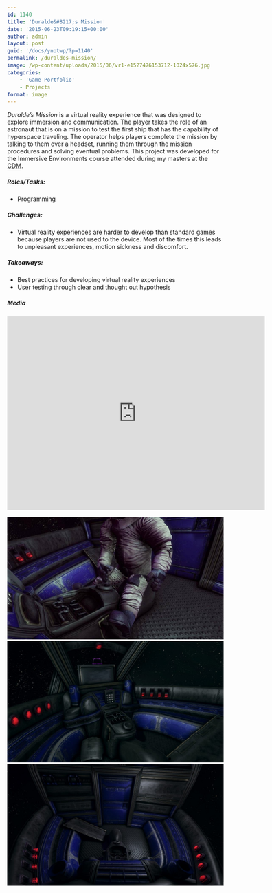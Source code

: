 ```yaml
---
id: 1140
title: 'Duralde&#8217;s Mission'
date: '2015-06-23T09:19:15+00:00'
author: admin
layout: post
guid: '/docs/ynotwp/?p=1140'
permalink: /duraldes-mission/
image: /wp-content/uploads/2015/06/vr1-e1527476153712-1024x576.jpg
categories:
    - 'Game Portfolio'
    - Projects
format: image
---
```


<i>Duralde’s Mission</i> is a virtual reality experience that was designed to explore immersion and communication. The player takes the role of an astronaut that is on a mission to test the first ship that has the capability of hyperspace traveling. The operator helps players complete the mission by talking to them over a headset, running them through the mission procedures and solving eventual problems. This project was developed for the Immersive Environments course attended during my masters at the [CDM](http://thecdm.ca/people/students/guilherme-cunha).

##### Roles/Tasks:

- Programming

##### Challenges:

- Virtual reality experiences are harder to develop than standard games because players are not used to the device. Most of the times this leads to unpleasant experiences, motion sickness and discomfort.

##### Takeaways:

- Best practices for developing virtual reality experiences
- User testing through clear and thought out hypothesis

##### Media

<div class="embed-container"><iframe allow="accelerometer; autoplay; clipboard-write; encrypted-media; gyroscope; picture-in-picture; web-share" allowfullscreen="" frameborder="0" height="450" width="600" src="https://www.youtube.com/embed/85EO4AFzBbY?feature=oembed" title="Duralde's Mission - VR Experience"></iframe></div>

![ ](/assets/img/wp-content/uploads/2015/06/vr1-e1527476153712-1024x576.jpg) 
![ ](/assets/img/wp-content/uploads/2015/06/vr2-1024x576.jpg) 
![ ](/assets/img/wp-content/uploads/2015/06/vr3-1024x576.jpg)
